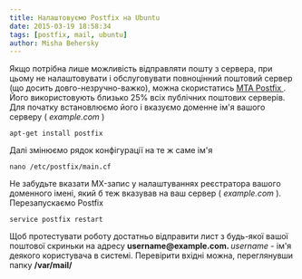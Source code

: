 ```yaml
---
title: Налаштовуємо Postfix на Ubuntu
date: 2015-03-19 18:58:34
tags: [postfix, mail, ubuntu]
author: Misha Behersky
---
```


<p>Якщо потрібна лише можливість відправляти пошту з сервера, при цьому не налаштовувати і обслуговувати повноцінний поштовий сервер (що досить довго-незручно-важко), можна скористатись <a href="http://en.wikipedia.org/wiki/Message_transfer_agent" target="_blank"> MTA </a> <a href="http://www.postfix.org" target="_blank"> Postfix </a> . Його використовують близько 25% всіх публічних поштових серверів. Для початку встановлюємо його і вказуємо доменне ім&#39;я вашого серверу ( <em> example.com </em> )</p>

<pre>
<code class="language-bash">apt-get install postfix</code></pre>

<p>Далі змінюємо рядок конфігурації на те ж саме ім&#39;я</p>

<pre>
<code class="language-bash">nano /etc/postfix/main.cf</code></pre>

<p>Не забудьте вказати MX-запис у налаштуваннях реєстратора вашого доменного імені, який б теж вказував на ваш сервер ( <em> example.com </em> ). Перезапускаємо Postfix</p>

<pre>
<code class="language-bash">service postfix restart</code></pre>

<p>Щоб протестувати роботу достатньо відправити лист з будь-якої вашої поштової скриньки на адресу <strong> username@example.com. </strong> <em> username </em> - ім&#39;я деякого користувача в системі. Перевірити вхідні можна, переглянувши папку <strong> /var/mail/ </strong></p>